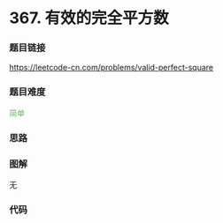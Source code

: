 # 367. 有效的完全平方数

### 题目链接

https://leetcode-cn.com/problems/valid-perfect-square

### 题目难度

<font color=#5CB85C>简单</font>

### 思路



### 图解

无

### 代码

```python
```